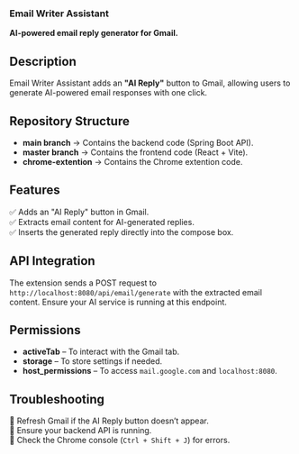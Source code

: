 ### **Email Writer Assistant**  
**AI-powered email reply generator for Gmail.**  

## **Description**  
Email Writer Assistant adds an **"AI Reply"** button to Gmail, allowing users to generate AI-powered email responses with one click.  

## Repository Structure
- **main branch** → Contains the backend code (Spring Boot API).
- **master branch** → Contains the frontend code (React + Vite).
- **chrome-extention** → Contains the Chrome extention code.


## **Features**  
✅ Adds an "AI Reply" button in Gmail.  
✅ Extracts email content for AI-generated replies.  
✅ Inserts the generated reply directly into the compose box.  

## **API Integration**  
The extension sends a POST request to `http://localhost:8080/api/email/generate` with the extracted email content. Ensure your AI service is running at this endpoint.  

## **Permissions**  
- **activeTab** – To interact with the Gmail tab.  
- **storage** – To store settings if needed.  
- **host_permissions** – To access `mail.google.com` and `localhost:8080`.  

## **Troubleshooting**  
🔹 Refresh Gmail if the AI Reply button doesn’t appear.  
🔹 Ensure your backend API is running.  
🔹 Check the Chrome console (`Ctrl + Shift + J`) for errors.  

